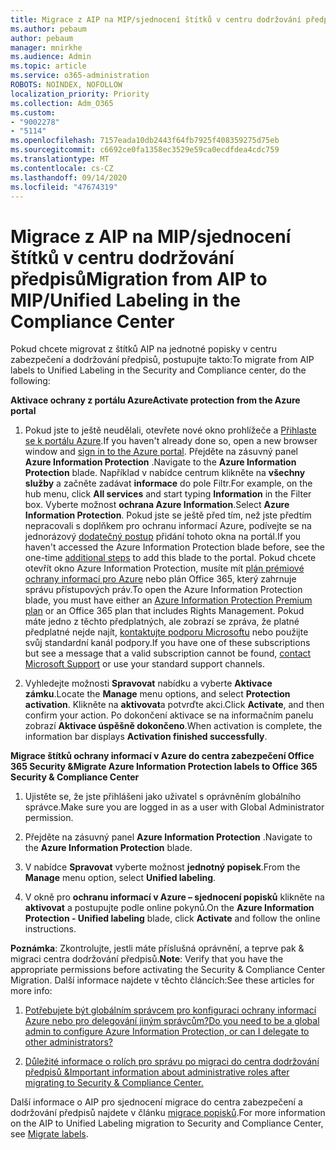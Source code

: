 ```yaml
---
title: Migrace z AIP na MIP/sjednocení štítků v centru dodržování předpisů
ms.author: pebaum
author: pebaum
manager: mnirkhe
ms.audience: Admin
ms.topic: article
ms.service: o365-administration
ROBOTS: NOINDEX, NOFOLLOW
localization_priority: Priority
ms.collection: Adm_O365
ms.custom:
- "9002278"
- "5114"
ms.openlocfilehash: 7157eada10db2443f64fb7925f408359275d75eb
ms.sourcegitcommit: c6692ce0fa1358ec3529e59ca0ecdfdea4cdc759
ms.translationtype: MT
ms.contentlocale: cs-CZ
ms.lasthandoff: 09/14/2020
ms.locfileid: "47674319"
---
```

# <a name="migration-from-aip-to-mipunified-labeling-in-the-compliance-center"></a><span data-ttu-id="cd4bd-102">Migrace z AIP na MIP/sjednocení štítků v centru dodržování předpisů</span><span class="sxs-lookup"><span data-stu-id="cd4bd-102">Migration from AIP to MIP/Unified Labeling in the Compliance Center</span></span>

<span data-ttu-id="cd4bd-103">Pokud chcete migrovat z štítků AIP na jednotné popisky v centru zabezpečení a dodržování předpisů, postupujte takto:</span><span class="sxs-lookup"><span data-stu-id="cd4bd-103">To migrate from AIP labels to Unified Labeling in the Security and Compliance center, do the following:</span></span>

<span data-ttu-id="cd4bd-104">**Aktivace ochrany z portálu Azure**</span><span class="sxs-lookup"><span data-stu-id="cd4bd-104">**Activate protection from the Azure portal**</span></span>

1. <span data-ttu-id="cd4bd-105">Pokud jste to ještě neudělali, otevřete nové okno prohlížeče a [Přihlaste se k portálu Azure](https://docs.microsoft.com/azure/information-protection/deploy-use/configure-policy#signing-in-to-the-azure-portal).</span><span class="sxs-lookup"><span data-stu-id="cd4bd-105">If you haven't already done so, open a new browser window and [sign in to the Azure portal](https://docs.microsoft.com/azure/information-protection/deploy-use/configure-policy#signing-in-to-the-azure-portal).</span></span> <span data-ttu-id="cd4bd-106">Přejděte na zásuvný panel **Azure Information Protection** .</span><span class="sxs-lookup"><span data-stu-id="cd4bd-106">Navigate to the **Azure Information Protection** blade.</span></span> <span data-ttu-id="cd4bd-107">Například v nabídce centrum klikněte na **všechny služby** a začněte zadávat **informace** do pole Filtr.</span><span class="sxs-lookup"><span data-stu-id="cd4bd-107">For example, on the hub menu, click **All services** and start typing **Information** in the Filter box.</span></span> <span data-ttu-id="cd4bd-108">Vyberte možnost **ochrana Azure Information**.</span><span class="sxs-lookup"><span data-stu-id="cd4bd-108">Select **Azure Information Protection**.</span></span> <span data-ttu-id="cd4bd-109">Pokud jste se ještě před tím, než jste předtím nepracovali s doplňkem pro ochranu informací Azure, podívejte se na jednorázový [dodatečný postup](https://docs.microsoft.com/azure/information-protection/deploy-use/configure-policy#to-access-the-azure-information-protection-blade-for-the-first-time) přidání tohoto okna na portál.</span><span class="sxs-lookup"><span data-stu-id="cd4bd-109">If you haven't accessed the Azure Information Protection blade before, see the one-time [additional steps](https://docs.microsoft.com/azure/information-protection/deploy-use/configure-policy#to-access-the-azure-information-protection-blade-for-the-first-time) to add this blade to the portal.</span></span> <span data-ttu-id="cd4bd-110">Pokud chcete otevřít okno Azure Information Protection, musíte mít [plán prémiové ochrany informací pro Azure](https://www.microsoft.com/cloud-platform/azure-information-protection-pricing) nebo plán Office 365, který zahrnuje správu přístupových práv.</span><span class="sxs-lookup"><span data-stu-id="cd4bd-110">To open the Azure Information Protection blade, you must have either an [Azure Information Protection Premium plan](https://www.microsoft.com/cloud-platform/azure-information-protection-pricing) or an Office 365 plan that includes Rights Management.</span></span> <span data-ttu-id="cd4bd-111">Pokud máte jedno z těchto předplatných, ale zobrazí se zpráva, že platné předplatné nejde najít, [kontaktujte podporu Microsoftu](https://docs.microsoft.com/azure/information-protection/get-started/information-support#to-contact-microsoft-support) nebo použijte svůj standardní kanál podpory.</span><span class="sxs-lookup"><span data-stu-id="cd4bd-111">If you have one of these subscriptions but see a message that a valid subscription cannot be found, [contact Microsoft Support](https://docs.microsoft.com/azure/information-protection/get-started/information-support#to-contact-microsoft-support) or use your standard support channels.</span></span>

2. <span data-ttu-id="cd4bd-112">Vyhledejte možnosti **Spravovat** nabídku a vyberte **Aktivace zámku**.</span><span class="sxs-lookup"><span data-stu-id="cd4bd-112">Locate the **Manage** menu options, and select **Protection activation**.</span></span> <span data-ttu-id="cd4bd-113">Klikněte na **aktivovat**a potvrďte akci.</span><span class="sxs-lookup"><span data-stu-id="cd4bd-113">Click **Activate**, and then confirm your action.</span></span> <span data-ttu-id="cd4bd-114">Po dokončení aktivace se na informačním panelu zobrazí **Aktivace úspěšně dokončeno**.</span><span class="sxs-lookup"><span data-stu-id="cd4bd-114">When activation is complete, the information bar displays **Activation finished successfully**.</span></span>

<span data-ttu-id="cd4bd-115">**Migrace štítků ochrany informací v Azure do centra zabezpečení Office 365 Security &**</span><span class="sxs-lookup"><span data-stu-id="cd4bd-115">**Migrate Azure Information Protection labels to Office 365 Security & Compliance Center**</span></span>

1. <span data-ttu-id="cd4bd-116">Ujistěte se, že jste přihlášeni jako uživatel s oprávněním globálního správce.</span><span class="sxs-lookup"><span data-stu-id="cd4bd-116">Make sure you are logged in as a user with Global Administrator permission.</span></span>

2. <span data-ttu-id="cd4bd-117">Přejděte na zásuvný panel **Azure Information Protection** .</span><span class="sxs-lookup"><span data-stu-id="cd4bd-117">Navigate to the **Azure Information Protection** blade.</span></span>

3. <span data-ttu-id="cd4bd-118">V nabídce **Spravovat** vyberte možnost **jednotný popisek**.</span><span class="sxs-lookup"><span data-stu-id="cd4bd-118">From the **Manage** menu option, select **Unified labeling**.</span></span>

4. <span data-ttu-id="cd4bd-119">V okně pro **ochranu informací v Azure – sjednocení popisků** klikněte na **aktivovat** a postupujte podle online pokynů.</span><span class="sxs-lookup"><span data-stu-id="cd4bd-119">On the **Azure Information Protection - Unified labeling** blade, click **Activate** and follow the online instructions.</span></span>

<span data-ttu-id="cd4bd-120">**Poznámka**: Zkontrolujte, jestli máte příslušná oprávnění, a teprve pak & migraci centra dodržování předpisů.</span><span class="sxs-lookup"><span data-stu-id="cd4bd-120">**Note**: Verify that you have the appropriate permissions before activating the Security & Compliance Center Migration.</span></span> <span data-ttu-id="cd4bd-121">Další informace najdete v těchto článcích:</span><span class="sxs-lookup"><span data-stu-id="cd4bd-121">See these articles for more info:</span></span>

1. [<span data-ttu-id="cd4bd-122">Potřebujete být globálním správcem pro konfiguraci ochrany informací Azure nebo pro delegování jiným správcům?</span><span class="sxs-lookup"><span data-stu-id="cd4bd-122">Do you need to be a global admin to configure Azure Information Protection, or can I delegate to other administrators?</span></span>](https://docs.microsoft.com/azure/information-protection/faqs#do-you-need-to-be-a-global-admin-to-configure-azure-information-protection-or-can-i-delegate-to-other-administrators)

2. [<span data-ttu-id="cd4bd-123">Důležité informace o rolích pro správu po migraci do centra dodržování předpisů &</span><span class="sxs-lookup"><span data-stu-id="cd4bd-123">Important information about administrative roles after migrating to Security & Compliance Center.</span></span>](https://docs.microsoft.com/azure/information-protection/configure-policy-migrate-labels#important-information-about-administrative-roles)

<span data-ttu-id="cd4bd-124">Další informace o AIP pro sjednocení migrace do centra zabezpečení a dodržování předpisů najdete v článku [migrace popisků](https://docs.microsoft.com/azure/information-protection/configure-policy-migrate-labels).</span><span class="sxs-lookup"><span data-stu-id="cd4bd-124">For more information on the AIP to Unified Labeling migration to Security and Compliance Center, see [Migrate labels](https://docs.microsoft.com/azure/information-protection/configure-policy-migrate-labels).</span></span>
